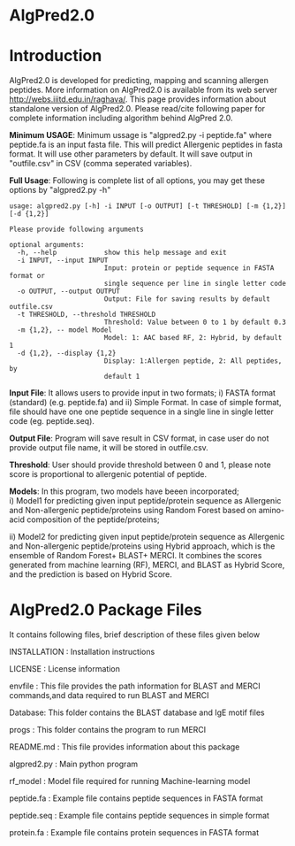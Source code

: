 # AlgPred2.0
# Introduction
AlgPred2.0 is developed for predicting, mapping and scanning allergen peptides. More information on AlgPred2.0 is available from its web server http://webs.iiitd.edu.in/raghava/. This page provides information about standalone version of AlgPred2.0. Please read/cite following paper for complete information including algorithm behind AlgPred 2.0.

**Minimum USAGE**: Minimum ussage is "algpred2.py -i peptide.fa" where peptide.fa is an input fasta file. 
This will predict Allergenic peptides in fasta format. It will use other parameters by default. It will save output in "outfile.csv" in CSV (comma seperated variables).

**Full Usage**: Following is complete list of all options, you may get these options by "algpred2.py -h" 

```
usage: algpred2.py [-h] -i INPUT [-o OUTPUT] [-t THRESHOLD] [-m {1,2}] [-d {1,2}]

Please provide following arguments

optional arguments:
  -h, --help            show this help message and exit
  -i INPUT, --input INPUT
                        Input: protein or peptide sequence in FASTA format or
                        single sequence per line in single letter code
  -o OUTPUT, --output OUTPUT
                        Output: File for saving results by default outfile.csv
  -t THRESHOLD, --threshold THRESHOLD
                        Threshold: Value between 0 to 1 by default 0.3
  -m {1,2}, -- model Model
                        Model: 1: AAC based RF, 2: Hybrid, by default 1
  -d {1,2}, --display {1,2}
                        Display: 1:Allergen peptide, 2: All peptides, by
                        default 1
```

**Input File**: It allows users to provide input in two formats; i) FASTA format (standard) (e.g. peptide.fa) and ii) Simple Format. In case of simple format, file should have one one peptide sequence in a single line in single letter code (eg. peptide.seq). 

**Output File**: Program will save result in CSV format, in case user do not provide output file name, it will be stored in outfile.csv.

**Threshold**: User should provide threshold between 0 and 1, please note score is proportional to allergenic potential of peptide.

**Models**: In this program, two models have beeen incorporated;  
  i) Model1 for predicting given input peptide/protein sequence as Allergenic and Non-allergenic peptide/proteins using Random Forest based on amino-acid composition of the peptide/proteins; 
   
   ii) Model2 for predicting given input peptide/protein sequence as Allergenic and Non-allergenic peptide/proteins using Hybrid approach, which is the ensemble of Random Forest+ BLAST+ MERCI. It combines the scores generated from machine learning (RF), MERCI, and BLAST as Hybrid Score, and the prediction is based on Hybrid Score.


AlgPred2.0 Package Files
=======================
It contains following files, brief description of these files given below

INSTALLATION  	: Installation instructions

LICENSE       	: License information

envfile : This file provides the path information for BLAST and MERCI commands,and data required to run BLAST and MERCI

Database: This folder contains the BLAST database and IgE motif files

progs : This folder contains the program to run MERCI

README.md     	: This file provides information about this package

algpred2.py 	: Main python program 

rf_model        : Model file required for running Machine-learning model

peptide.fa	: Example file contains peptide sequences in FASTA format

peptide.seq	: Example file contains peptide sequences in simple format

protein.fa	: Example file contains protein sequences in FASTA format 




